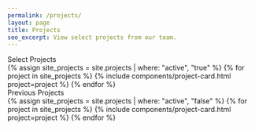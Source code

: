 ```yaml
---
permalink: /projects/
layout: page
title: Projects
seo_excerpt: View select projects from our team.
---
```

<section class="projects-page active-projects">
  <div class="grid-container">
    <div class="section-breadcrumb">Select Projects</div>
    <div class="grid-row grid-gap-lg">
      {% assign site_projects = site.projects | where: "active", "true" %}
      {% for project in site_projects %}
        {% include components/project-card.html project=project %}
      {% endfor %}
    </div>
  </div>
</section>

<section class="projects-page all-projects">
  <div class="grid-container">
    <div class="section-breadcrumb">Previous Projects</div>
    <div class="grid-row grid-gap-lg">
      {% assign site_projects = site.projects | where: "active", "false" %}
      {% for project in site_projects %}
        {% include components/project-card.html project=project %}
      {% endfor %}
    </div>
  </div>
</section>
